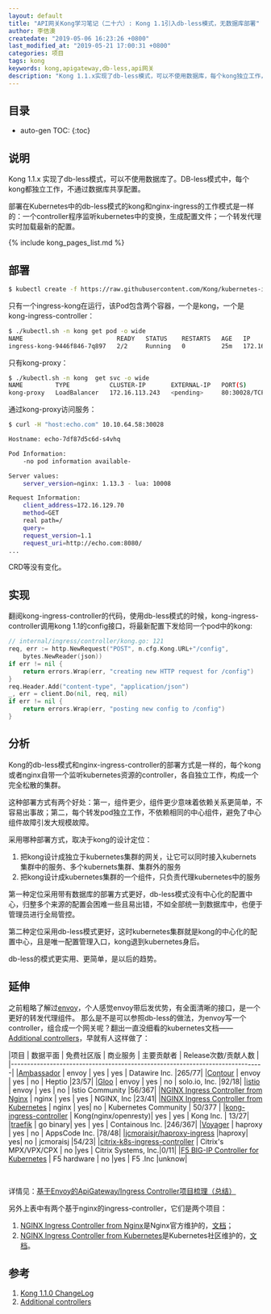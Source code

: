 ```yaml
---
layout: default
title: "API网关Kong学习笔记（二十六）: Kong 1.1引入db-less模式，无数据库部署"
author: 李佶澳
createdate: "2019-05-06 16:23:26 +0800"
last_modified_at: "2019-05-21 17:00:31 +0800"
categories: 项目
tags: kong
keywords: kong,apigateway,db-less,api网关
description: "Kong 1.1.x实现了db-less模式，可以不使用数据库，每个kong独立工作，不通过数据库共享配置"
---
```


## 目录
* auto-gen TOC:
{:toc}

## 说明

Kong 1.1.x 实现了db-less模式，可以不使用数据库了。DB-less模式中，每个kong都独立工作，不通过数据库共享配置。

部署在Kubernetes中的db-less模式的kong和nginx-ingress的工作模式是一样的：一个controller程序监听kubernetes中的变换，生成配置文件；一个转发代理实时加载最新的配置。

{% include kong_pages_list.md %}

## 部署

```sh
$ kubectl create -f https://raw.githubusercontent.com/Kong/kubernetes-ingress-controller/0.4.x/deploy/single/all-in-one-dbless.yaml
```

只有一个ingress-kong在运行，该Pod包含两个容器，一个是kong，一个是kong-ingress-controller：

```sh
$ ./kubectl.sh -n kong get pod -o wide
NAME                          READY   STATUS    RESTARTS   AGE   IP              NODE          NOMINATED NODE
ingress-kong-9446f846-7q897   2/2     Running   0          25m   172.16.129.70   10.10.64.58   <none>
```

只有kong-proxy：

```sh
$ ./kubectl.sh -n kong  get svc -o wide
NAME         TYPE           CLUSTER-IP       EXTERNAL-IP   PORT(S)                      AGE   SELECTOR
kong-proxy   LoadBalancer   172.16.113.243   <pending>     80:30028/TCP,443:31954/TCP   28m   app=kong
```

通过kong-proxy访问服务：

```sh
$ curl -H "host:echo.com" 10.10.64.58:30028

Hostname: echo-7df87d5c6d-s4vhq

Pod Information:
	-no pod information available-

Server values:
	server_version=nginx: 1.13.3 - lua: 10008

Request Information:
	client_address=172.16.129.70
	method=GET
	real path=/
	query=
	request_version=1.1
	request_uri=http://echo.com:8080/
...
```

CRD等没有变化。

## 实现

翻阅kong-ingress-controller的代码，使用db-less模式的时候，kong-ingress-controller调用kong 1.1的config接口，将最新配置下发给同一个pod中的kong:

```go
// internal/ingress/controller/kong.go: 121
req, err := http.NewRequest("POST", n.cfg.Kong.URL+"/config",
	bytes.NewReader(json))
if err != nil {
	return errors.Wrap(err, "creating new HTTP request for /config")
}
req.Header.Add("content-type", "application/json")
_, err = client.Do(nil, req, nil)
if err != nil {
	return errors.Wrap(err, "posting new config to /config")
}
```

## 分析

Kong的db-less模式和nginx-ingress-controller的部署方式是一样的，每个kong或者nginx自带一个监听kubernetes资源的controller，各自独立工作，构成一个完全松散的集群。

这种部署方式有两个好处：第一，组件更少，组件更少意味着依赖关系更简单，不容易出事故；第二，每个转发pod独立工作，不依赖相同的中心组件，避免了中心组件故障引发大规模故障。

采用哪种部署方式，取决于kong的设计定位：

1. 把kong设计成独立于kubernetes集群的网关，让它可以同时接入kubernets集群中的服务、多个kubernets集群、集群外的服务
2. 把kong设计成kubernetes集群的一个组件，只负责代理kubernetes中的服务

第一种定位采用带有数据库的部署方式更好，db-less模式没有中心化的配置中心，归整多个来源的配置会困难一些且易出错，不如全部统一到数据库中，也便于管理员进行全局管控。

第二种定位采用db-less模式更好，这时kubernetes集群就是kong的中心化的配置中心，且是唯一配置管理入口，kong退到kubernetes身后。

db-less的模式更实用、更简单，是以后的趋势。

## 延伸

之前粗略了解过[envoy](https://www.lijiaocn.com/soft/envoy/)，个人感觉envoy带后发优势，有全面清晰的接口，是一个更好的转发代理组件。
那么是不是可以参照db-less的做法，为envoy写一个controller，组合成一个网关呢？翻出一直没细看的kubernetes文档——[Additional controllers][2]，早就有人这样做了：

|项目    |      数据平面   |   免费社区版    |   商业服务     |   主要贡献者   | Release次数/贡献人数 |
|------------------------------------------------------------------------------|
|[Ambassador](https://github.com/datawire/ambassador)   |  envoy     |     yes         |      yes       |   Datawire Inc. |265/77|
|[Contour](https://github.com/heptio/contour) | envoy |  yes | no |  Heptio |23/57|
|[Gloo](https://github.com/solo-io/gloo) | envoy |  yes | no | solo.io, Inc. |92/18|
|[istio](https://github.com/istio/istio) |  envoy |  yes | no | Istio Community  |56/367|
|[NGINX Ingress Controller from Nginx](https://www.nginx.com/products/nginx/kubernetes-ingress-controller) | nginx | yes | yes | NGINX, Inc |23/41|
|[NGINX Ingress Controller from Kubernetes](https://github.com/kubernetes/ingress-nginx/)  | nginx | yes| no | Kubernetes Community | 50/377 |
|[kong-ingress-controller](https://github.com/Kong/kubernetes-ingress-controller) | Kong(nginx/openresty)|  yes | yes | Kong Inc. | 13/27|
|[traefik](https://github.com/containous/traefik) |  go binary| yes | yes | Containous Inc. |246/367|
|[Voyager](https://github.com/appscode/voyager/) | haproxy  |   yes | no | AppsCode Inc. |78/48|
|[jcmoraisjr/haproxy-ingress](https://github.com/jcmoraisjr/haproxy-ingress) |haproxy| yes| no |  jcmoraisj |54/23|
|[citrix-k8s-ingress-controller](https://github.com/citrix/citrix-k8s-ingress-controller) | Citrix's MPX/VPX/CPX |  no |yes |  Citrix Systems, Inc.|0/11|
|[F5 BIG-IP Controller for Kubernetes](https://clouddocs.f5.com/products/connectors/k8s-bigip-ctlr/v1.9/) | F5  hardware | no |yes | F5 .Inc |unknow|

<br>

详情见：[基于Envoy的ApiGateway/Ingress Controller项目梳理（总结）](https://www.lijiaocn.com/%E9%A1%B9%E7%9B%AE/2019/05/21/apigateway-base-envoy-compare.html)

另外上表中有两个基于nginx的ingress-controller，它们是两个项目：

1. [NGINX Ingress Controller from Nginx](https://github.com/nginxinc/kubernetes-ingress/)是Nginx官方维护的，[文档](https://www.nginx.com/products/nginx/kubernetes-ingress-controller)；
2. [NGINX Ingress Controller from Kubernetes](https://github.com/kubernetes/ingress-nginx/)是Kubernetes社区维护的，[文档](https://kubernetes.github.io/ingress-nginx/how-it-works/)。

## 参考

1. [Kong 1.1.0 ChangeLog][1]
2. [Additional controllers][2]

[1]: https://github.com/Kong/kong/blob/master/CHANGELOG.md#110 "Kong 1.1.0 ChangeLog" 
[2]: https://kubernetes.io/docs/concepts/services-networking/ingress-controllers/#additional-controllers "Additional controllers"
